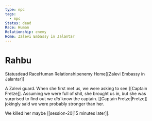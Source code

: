 ```yaml
---
type: npc
tags:
  - npc
Status: dead
Race: Human
Relationship: enemy
Home: Zalevi Embassy in Jalantar
---
```


# Rahbu
<span class="dataview inline-field"><span class="inline-field-key">Status</span><span class="inline-field-value">dead</span></span>
<span class="dataview inline-field"><span class="inline-field-key">Race</span><span class="inline-field-value">Human</span></span>
<span class="dataview inline-field"><span class="inline-field-key">Relationship</span><span class="inline-field-value">enemy</span></span>
<span class="dataview inline-field"><span class="inline-field-key">Home</span><span class="inline-field-value">[[Zalevi Embassy in Jalantar]]</span></span>

A Zalevi guard. When she first met us, we were asking to see [[Captain Fretze]]. Assuming we were full of shit, she brought us in, but she was surprised to find out we *did* know the captain. [[Captain Fretze|Fretze]] jokingly said we were probably stronger than her.

We killed her maybe [[session-20|15 minutes later]]. 
